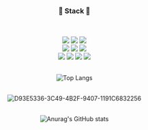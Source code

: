 
<div align=center>
  
<h3>🐰 Stack 🐰</h3>
  

  

  
<br><br>
<img src="https://img.shields.io/badge/Java-007396?style=flat&logo=Conda-Forge&logoColor=white" />
<img src="https://img.shields.io/badge/Spring-6DB33F?style=flat&logo=Spring&logoColor=white" />
<img src="https://img.shields.io/badge/Spring Boot-6db33f?style=flat&logo=Spring Boot&logoColor=white" />
<br>
<img src="https://img.shields.io/badge/HTML5-E34F26?style=flat&logo=HTML5&logoColor=white" />
<img src="https://img.shields.io/badge/CSS3-1572B6?style=flat&logo=CSS3&logoColor=white" />
<img src="https://img.shields.io/badge/JavaScript-f7df1e?style=flat&logo=JavaScript&logoColor=white" />
<br>
<img src="https://img.shields.io/badge/Oracle-F80000?style=flat-square&logo=Oracle&logoColor=white"/>
<img src="https://img.shields.io/badge/MySQL-4479A1?style=flat&logo=MySQL&logoColor=white" />
<img src="https://img.shields.io/badge/Git-F05032?style=flat-square&logo=Git&logoColor=white"/>
<img src="https://img.shields.io/badge/jQuery-0769AD?style=flat&logo=jQuery&logoColor=white" />
<br/><br>

![Top Langs](https://github-readme-stats.vercel.app/api/top-langs/?username=hazel0c0&layout=compact)
  <br><br/>

![D93E5336-3C49-4B2F-9407-1191C6832256](https://user-images.githubusercontent.com/120666603/235904716-0859432f-1b06-484b-afe9-2bfb3e1e5a58.jpeg)
<br><br>
 
</div>
<div align = "center">

![Anurag's GitHub stats](https://github-readme-stats.vercel.app/api?username=hazel0c0&show_icons=true&theme=radical)
  <br><br/>

 
</div>
